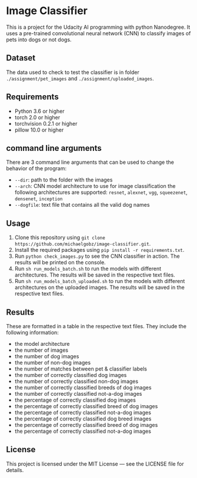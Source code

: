 # Image Classifier

This is a project for the Udacity AI programming with python Nanodegree.
It uses a pre-trained convolutional neural network (CNN) to classify images of pets into dogs or not dogs.

## Dataset

The data used to check to test the classifier is in folder `./assignment/pet_images` and `./assignment/uploaded_images`.

## Requirements

- Python 3.6 or higher
- torch 2.0 or higher
- torchvision 0.2.1 or higher
- pillow 10.0 or higher

## command line arguments

There are 3 command line arguments that can be used to change the behavior of the program:

- `--dir`: path to the folder with the images
- `--arch`: CNN model architecture to use for image classification the following architectures are supported: `resnet`, `alexnet`, `vgg`, `squeezenet`, `densenet`, `inception`
- `--dogfile`: text file that contains all the valid dog names

## Usage

1. Clone this repository using `git clone https://github.com/michaelgobz/image-classifier.git`.
2. Install the required packages using `pip install -r requirements.txt`.
3. Run `python check_images.py` to see the CNN classifier in action. The results will be printed on the console.
4. Run `sh run_models_batch.sh` to run the models with different architectures. The results will be saved in the respective text files.
5. Run `sh run_models_batch_uploaded.sh` to run the models with different architectures on the uploaded images. The results will be saved in the respective text files.

## Results

These are formatted in a table in the respective text files.
They include the following information:

- the model architecture
- the number of images
- the number of dog images
- the number of non-dog images
- the number of matches between pet & classifier labels
- the number of correctly classified dog images
- the number of correctly classified non-dog images
- the number of correctly classified breeds of dog images
- the number of correctly classified not-a-dog images
- the percentage of correctly classified dog images
- the percentage of correctly classified breed of dog images
- the percentage of correctly classified not-a-dog images
- the percentage of correctly classified dog breed images
- the percentage of correctly classified breed of dog images
- the percentage of correctly classified not-a-dog images

## License

This project is licensed under the MIT License — see the LICENSE file for details.
